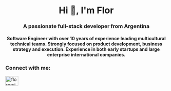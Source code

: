 <h1 align="center">Hi 👋, I'm Flor</h1>
<h3 align="center">A passionate full-stack developer from Argentina</h3>

<h4 align="center"> Software Engineer with over 10 years of experience leading multicultural technical teams. Strongly focused on product development, business strategy and execution. Experience in both early startups and large enterprise international companies. </h4>

<h3 align="left">Connect with me:</h3>
<p align="left">
<a href="https://www.linkedin.com/in/florcapmourteres/" target="blank"><img align="center" src="https://cdn.jsdelivr.net/npm/simple-icons@3.0.1/icons/linkedin.svg" alt="flororsi" height="30" width="40" /></a>
</p>
